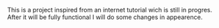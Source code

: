 This is a project inspired from an internet tutorial wich is still in progres. After it will be fully functional I will do some changes in appearence.
